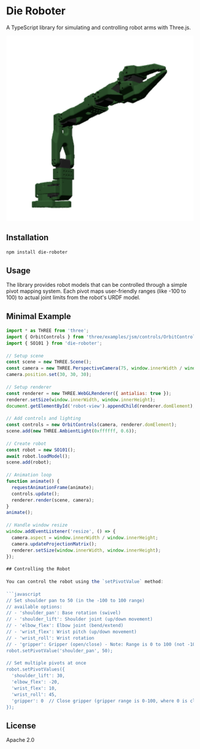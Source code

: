 # Die Roboter

A TypeScript library for simulating and controlling robot arms with Three.js.

<p align="center">
  <img src="docs/SO101.png" alt="SO101 Robot" width="600">
</p>

## Installation

```bash
npm install die-roboter
```

## Usage

The library provides robot models that can be controlled through a simple pivot mapping system. Each pivot maps user-friendly ranges (like -100 to 100) to actual joint limits from the robot's URDF model.

## Minimal Example

```javascript
import * as THREE from 'three';
import { OrbitControls } from 'three/examples/jsm/controls/OrbitControls';
import { SO101 } from 'die-roboter';

// Setup scene
const scene = new THREE.Scene();
const camera = new THREE.PerspectiveCamera(75, window.innerWidth / window.innerHeight, 0.1, 1000);
camera.position.set(30, 30, 30);

// Setup renderer
const renderer = new THREE.WebGLRenderer({ antialias: true });
renderer.setSize(window.innerWidth, window.innerHeight);
document.getElementById('robot-view').appendChild(renderer.domElement);

// Add controls and lighting
const controls = new OrbitControls(camera, renderer.domElement);
scene.add(new THREE.AmbientLight(0xffffff, 0.6));

// Create robot
const robot = new SO101();
await robot.loadModel();
scene.add(robot);

// Animation loop
function animate() {
  requestAnimationFrame(animate);
  controls.update();
  renderer.render(scene, camera);
}
animate();

// Handle window resize
window.addEventListener('resize', () => {
  camera.aspect = window.innerWidth / window.innerHeight;
  camera.updateProjectionMatrix();
  renderer.setSize(window.innerWidth, window.innerHeight);
});

## Controlling the Robot

You can control the robot using the `setPivotValue` method:

```javascript
// Set shoulder pan to 50 (in the -100 to 100 range)
// available options: 
// - 'shoulder_pan': Base rotation (swivel)
// - 'shoulder_lift': Shoulder joint (up/down movement)
// - 'elbow_flex': Elbow joint (bend/extend)
// - 'wrist_flex': Wrist pitch (up/down movement)
// - 'wrist_roll': Wrist rotation
// - 'gripper': Gripper (open/close) - Note: Range is 0 to 100 (not -100 to 100)
robot.setPivotValue('shoulder_pan', 50);

// Set multiple pivots at once
robot.setPivotValues({
  'shoulder_lift': 30,
  'elbow_flex': -20,
  'wrist_flex': 10,
  'wrist_roll': 45,
  'gripper': 0  // Close gripper (gripper range is 0-100, where 0 is closed)
});
```

## License

Apache 2.0
